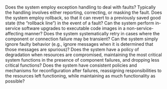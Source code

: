Does the system employ exception handling to deal with faults? Typically the handling involves either reporting, correcting, or masking the fault. Does the system employ rollback, so that it can revert to a previously saved good state (the “rollback line”) in the event of a fault? Can the system perform in-service software upgrades to executable code images in a non-service-affecting manner? Does the system systematically retry in cases where the component or connection failure may be transient? Can the system simply ignore faulty behavior (e.g., ignore messages when it is determined that those messages are spurious)? Does the system have a policy of degradation when resources are compromised, maintaining the most critical system functions in the presence of component failures, and dropping less critical functions? Does the system have consistent policies and mechanisms for reconfiguration after failures, reassigning responsibilities to the resources left functioning, while maintaining as much functionality as possible?